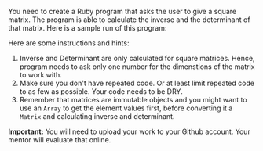 You need to create a Ruby program that asks the user to give a square matrix. The program is able to 
calculate the inverse and the determinant of that matrix. Here is a sample run of this program:

<div id="media-container-video-Square Matrix Inverse and Determinant">
  <a href="https://player.vimeo.com/video/200136494"></a>
</div>

Here are some instructions and hints:

1. Inverse and Determinant are only calculated for square matrices. Hence, program needs to ask only one number for the dimenstions
of the matrix to work with.
2. Make sure you don't have repeated code. Or at least limit repeated code to as few as possible. Your code needs to be DRY.
3. Remember that matrices are immutable objects and you might want to use an `Array` to get the element values first, before
converting it a `Matrix` and calculating inverse and determinant.

**Important:** You will need to upload your work to your Github account. Your mentor will evaluate that online.


